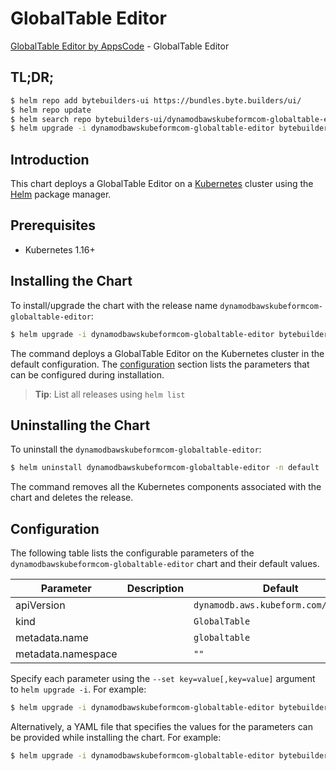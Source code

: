 # GlobalTable Editor

[GlobalTable Editor by AppsCode](https://byte.builders) - GlobalTable Editor

## TL;DR;

```bash
$ helm repo add bytebuilders-ui https://bundles.byte.builders/ui/
$ helm repo update
$ helm search repo bytebuilders-ui/dynamodbawskubeformcom-globaltable-editor --version=v0.4.18
$ helm upgrade -i dynamodbawskubeformcom-globaltable-editor bytebuilders-ui/dynamodbawskubeformcom-globaltable-editor -n default --create-namespace --version=v0.4.18
```

## Introduction

This chart deploys a GlobalTable Editor on a [Kubernetes](http://kubernetes.io) cluster using the [Helm](https://helm.sh) package manager.

## Prerequisites

- Kubernetes 1.16+

## Installing the Chart

To install/upgrade the chart with the release name `dynamodbawskubeformcom-globaltable-editor`:

```bash
$ helm upgrade -i dynamodbawskubeformcom-globaltable-editor bytebuilders-ui/dynamodbawskubeformcom-globaltable-editor -n default --create-namespace --version=v0.4.18
```

The command deploys a GlobalTable Editor on the Kubernetes cluster in the default configuration. The [configuration](#configuration) section lists the parameters that can be configured during installation.

> **Tip**: List all releases using `helm list`

## Uninstalling the Chart

To uninstall the `dynamodbawskubeformcom-globaltable-editor`:

```bash
$ helm uninstall dynamodbawskubeformcom-globaltable-editor -n default
```

The command removes all the Kubernetes components associated with the chart and deletes the release.

## Configuration

The following table lists the configurable parameters of the `dynamodbawskubeformcom-globaltable-editor` chart and their default values.

|     Parameter      | Description |                     Default                     |
|--------------------|-------------|-------------------------------------------------|
| apiVersion         |             | <code>dynamodb.aws.kubeform.com/v1alpha1</code> |
| kind               |             | <code>GlobalTable</code>                        |
| metadata.name      |             | <code>globaltable</code>                        |
| metadata.namespace |             | <code>""</code>                                 |


Specify each parameter using the `--set key=value[,key=value]` argument to `helm upgrade -i`. For example:

```bash
$ helm upgrade -i dynamodbawskubeformcom-globaltable-editor bytebuilders-ui/dynamodbawskubeformcom-globaltable-editor -n default --create-namespace --version=v0.4.18 --set apiVersion=dynamodb.aws.kubeform.com/v1alpha1
```

Alternatively, a YAML file that specifies the values for the parameters can be provided while
installing the chart. For example:

```bash
$ helm upgrade -i dynamodbawskubeformcom-globaltable-editor bytebuilders-ui/dynamodbawskubeformcom-globaltable-editor -n default --create-namespace --version=v0.4.18 --values values.yaml
```
